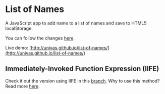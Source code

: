 # List of Names

A JavaScript app to add name to a list of names and save to HTML5 localStorage.

You can follow the changes [here](issues/1).

Live demo: [http://univas.github.io/list-of-names/](http://univas.github.io/list-of-names/)

## Immediately-Invoked Function Expression (IIFE)

Check it out the version using IIFE in this [branch](https://github.com/univas/list-of-names/tree/self-executing-function).
Why to use this method? Read more [here](http://benalman.com/news/2010/11/immediately-invoked-function-expression/).
